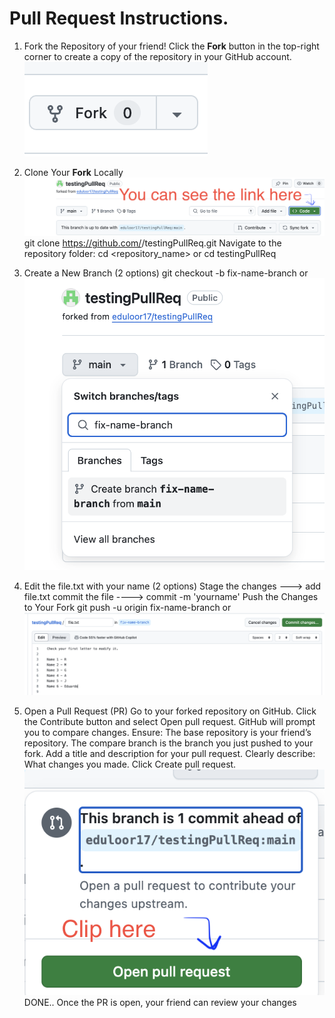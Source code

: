 # Pull Request Instructions.

1. Fork the Repository of your friend!
Click the **Fork** button in the top-right corner to create a copy of the repository in your GitHub account.
![create new file option](/images/fork-button.png)

2. Clone Your **Fork** Locally
![create new file option](/images/link.png)
git clone https://github.com/<your-sername>/testingPullReq.git
Navigate to the repository folder:  cd <repository_name> or cd testingPullReq

3. Create a New Branch (2 options)
git checkout -b fix-name-branch
or
![create new file option](/images/branch.png)

4. Edit the file.txt with your name (2 options)
Stage the changes ---> add file.txt
commit the file  ----> commit -m 'yourname'
Push the Changes to Your Fork
git push -u origin fix-name-branch
or
![create new file option](/images/file.png)

5. Open a Pull Request (PR)
Go to your forked repository on GitHub. Click the Contribute button and select Open pull request. GitHub will prompt you to compare changes.
Ensure: The base repository is your friend’s repository. The compare branch is the branch you just pushed to your fork.
Add a title and description for your pull request. Clearly describe: What changes you made. Click Create pull request.
![create new file option](/images/pull.png)
DONE.. Once the PR is open, your friend can review your changes
